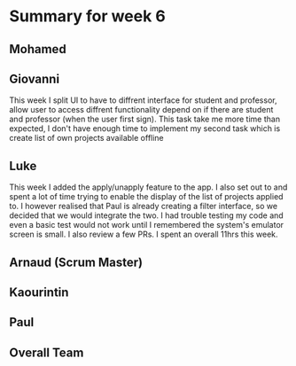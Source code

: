 # Summary for week 6

## Mohamed


## Giovanni
This week I split UI to have to diffrent interface for student and professor, allow user to access diffrent functionality depend on if there are student and professor (when the user first sign). This task take me more time than expected, I don't have enough time to implement my second task which is create list of own projects available offline

## Luke 
This week I added the apply/unapply feature to the app. I also set out to and spent a lot of time trying to enable the display of the list of projects applied to. I however realised that Paul is already creating a filter interface, so we decided that we would integrate the two. I had trouble testing my code and even a basic test would not work until I remembered the system's emulator screen is small. I also review a few PRs. I spent an overall 11hrs this week.

## Arnaud (Scrum Master)


## Kaourintin 


## Paul


## Overall Team
